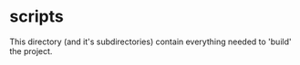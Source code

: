 # scripts

This directory (and it's subdirectories) contain everything needed to 'build' the project.